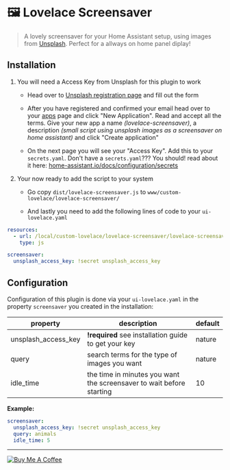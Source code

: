 # :framed_picture: Lovelace Screensaver

> A lovely screensaver for your Home Assistant setup, using images from [Unsplash](https://unsplash.com/). Perfect for a allways on home panel diplay!

## Installation

1. You will need a Access Key from Unsplash for this plugin to work

    - Head over to [Unsplash registration page](https://unsplash.com/join) and fill out the form

    - After you have registered and confirmed your email head over to your [apps](https://unsplash.com/oauth/applications) page and click "New Application". Read and accept all the terms. Give your new app a name *(lovelace-screensaver)*, a description *(small script using unsplash images as a screensaver on home assistant)* and click "Create application"

    - On the next page you will see your "Access Key". Add this to your `secrets.yaml`. Don't have a `secrets.yaml`??? You should! read about it here: [home-assistant.io/docs/configuration/secrets](https://www.home-assistant.io/docs/configuration/secrets/)

2. Your now ready to add the script to your system

    - Go copy  `dist/lovelace-screensaver.js` to `www/custom-lovelace/lovelace-screensaver/`

    - And lastly you need to add the following lines of code to your `ui-lovelace.yaml`

```yaml
resources:
  - url: /local/custom-lovelace/lovelace-screensaver/lovelace-screensaver.js
    type: js

screensaver:
  unsplash_access_key: !secret unsplash_access_key
```

## Configuration

Configuration of this plugin is done via your `ui-lovelace.yaml` in the property `screensaver` you created in the installation:

| property            | description                                                | default |
| ------------------- | ---------------------------------------------------------- | ------- |
| unsplash_access_key | **!required** see installation guide to get your key       | nature  |
| query     | search terms for the type of images you want                         | nature  |
| idle_time | the time in minutes you want the screensaver to wait before starting | 10      |

**Example:**

```yaml
screensaver:
  unsplash_access_key: !secret unsplash_access_key
  query: animals
  idle_time: 5
```

---
<a href="https://www.buymeacoffee.com/tcarlsen" target="_blank"><img src="https://www.buymeacoffee.com/assets/img/custom_images/white_img.png" alt="Buy Me A Coffee" style="height: auto !important;width: auto !important;" ></a>

